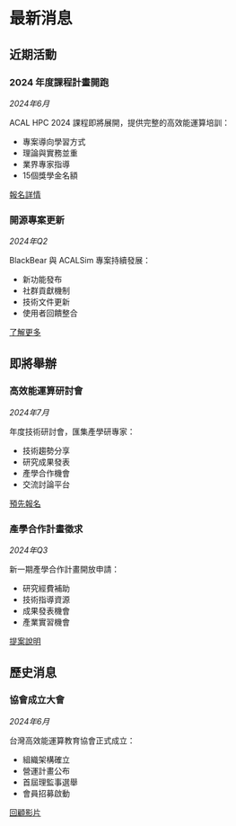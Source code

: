 # 最新消息

## 近期活動

### 2024 年度課程計畫開跑
*2024年6月*

ACAL HPC 2024 課程即將展開，提供完整的高效能運算培訓：
- 專案導向學習方式
- 理論與實務並重
- 業界專家指導
- 15個獎學金名額

[報名詳情](#)

### 開源專案更新
*2024年Q2*

BlackBear 與 ACALSim 專案持續發展：
- 新功能發布
- 社群貢獻機制
- 技術文件更新
- 使用者回饋整合

[了解更多](#)

## 即將舉辦

### 高效能運算研討會
*2024年7月*

年度技術研討會，匯集產學研專家：
- 技術趨勢分享
- 研究成果發表
- 產學合作機會
- 交流討論平台

[預先報名](#)

### 產學合作計畫徵求
*2024年Q3*

新一期產學合作計畫開放申請：
- 研究經費補助
- 技術指導資源
- 成果發表機會
- 產業實習機會

[提案說明](#)

## 歷史消息

### 協會成立大會
*2024年6月*

台灣高效能運算教育協會正式成立：
- 組織架構確立
- 營運計畫公布
- 首屆理監事選舉
- 會員招募啟動

[回顧影片](#)
